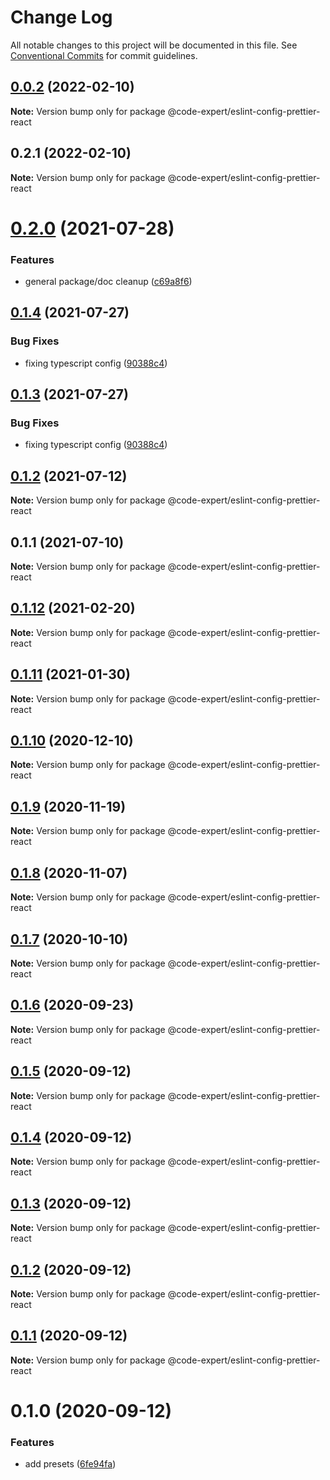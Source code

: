 # Change Log

All notable changes to this project will be documented in this file.
See [Conventional Commits](https://conventionalcommits.org) for commit guidelines.

## [0.0.2](https://github.com/CodeExpertETH/configs/compare/@code-expert/eslint-config-prettier-react@0.2.1...@code-expert/eslint-config-prettier-react@0.0.2) (2022-02-10)

**Note:** Version bump only for package @code-expert/eslint-config-prettier-react





## 0.2.1 (2022-02-10)

**Note:** Version bump only for package @code-expert/eslint-config-prettier-react





# [0.2.0](https://github.com/CodeExpertETH/configs/compare/@code-expert/eslint-config-prettier-react@0.1.4...@code-expert/eslint-config-prettier-react@0.2.0) (2021-07-28)


### Features

* general package/doc cleanup ([c69a8f6](https://github.com/CodeExpertETH/configs/commit/c69a8f60a03531f44d7996955d48d522d9637427))





## [0.1.4](https://github.com/CodeExpertETH/configs/compare/@code-expert/eslint-config-prettier-react@0.1.2...@code-expert/eslint-config-prettier-react@0.1.4) (2021-07-27)

### Bug Fixes

- fixing typescript config ([90388c4](https://github.com/CodeExpertETH/configs/commit/90388c4a744ba11070f668e752123d549994c4fb))

## [0.1.3](https://github.com/CodeExpertETH/configs/compare/@code-expert/eslint-config-prettier-react@0.1.2...@code-expert/eslint-config-prettier-react@0.1.3) (2021-07-27)

### Bug Fixes

- fixing typescript config ([90388c4](https://github.com/CodeExpertETH/configs/commit/90388c4a744ba11070f668e752123d549994c4fb))

## [0.1.2](https://github.com/CodeExpertETH/configs/compare/@code-expert/eslint-config-prettier-react@0.1.1...@code-expert/eslint-config-prettier-react@0.1.2) (2021-07-12)

**Note:** Version bump only for package @code-expert/eslint-config-prettier-react

## 0.1.1 (2021-07-10)

**Note:** Version bump only for package @code-expert/eslint-config-prettier-react

## [0.1.12](https://github.com/CodeExpertETH/configs/compare/@code-expert/eslint-config-prettier-react@0.1.11...@code-expert/eslint-config-prettier-react@0.1.12) (2021-02-20)

**Note:** Version bump only for package @code-expert/eslint-config-prettier-react

## [0.1.11](https://github.com/CodeExpertETH/configs/compare/@code-expert/eslint-config-prettier-react@0.1.10...@code-expert/eslint-config-prettier-react@0.1.11) (2021-01-30)

**Note:** Version bump only for package @code-expert/eslint-config-prettier-react

## [0.1.10](https://github.com/CodeExpertETH/configs/compare/@code-expert/eslint-config-prettier-react@0.1.9...@code-expert/eslint-config-prettier-react@0.1.10) (2020-12-10)

**Note:** Version bump only for package @code-expert/eslint-config-prettier-react

## [0.1.9](https://github.com/CodeExpertETH/configs/compare/@code-expert/eslint-config-prettier-react@0.1.8...@code-expert/eslint-config-prettier-react@0.1.9) (2020-11-19)

**Note:** Version bump only for package @code-expert/eslint-config-prettier-react

## [0.1.8](https://github.com/CodeExpertETH/configs/compare/@code-expert/eslint-config-prettier-react@0.1.7...@code-expert/eslint-config-prettier-react@0.1.8) (2020-11-07)

**Note:** Version bump only for package @code-expert/eslint-config-prettier-react

## [0.1.7](https://github.com/CodeExpertETH/configs/compare/@code-expert/eslint-config-prettier-react@0.1.6...@code-expert/eslint-config-prettier-react@0.1.7) (2020-10-10)

**Note:** Version bump only for package @code-expert/eslint-config-prettier-react

## [0.1.6](https://github.com/CodeExpertETH/configs/compare/@code-expert/eslint-config-prettier-react@0.1.5...@code-expert/eslint-config-prettier-react@0.1.6) (2020-09-23)

**Note:** Version bump only for package @code-expert/eslint-config-prettier-react

## [0.1.5](https://github.com/CodeExpertETH/configs/compare/@code-expert/eslint-config-prettier-react@0.1.4...@code-expert/eslint-config-prettier-react@0.1.5) (2020-09-12)

**Note:** Version bump only for package @code-expert/eslint-config-prettier-react

## [0.1.4](https://github.com/CodeExpertETH/configs/compare/@code-expert/eslint-config-prettier-react@0.1.3...@code-expert/eslint-config-prettier-react@0.1.4) (2020-09-12)

**Note:** Version bump only for package @code-expert/eslint-config-prettier-react

## [0.1.3](https://github.com/CodeExpertETH/configs/compare/@code-expert/eslint-config-prettier-react@0.1.2...@code-expert/eslint-config-prettier-react@0.1.3) (2020-09-12)

**Note:** Version bump only for package @code-expert/eslint-config-prettier-react

## [0.1.2](https://github.com/CodeExpertETH/configs/compare/@code-expert/eslint-config-prettier-react@0.1.1...@code-expert/eslint-config-prettier-react@0.1.2) (2020-09-12)

**Note:** Version bump only for package @code-expert/eslint-config-prettier-react

## [0.1.1](https://github.com/CodeExpertETH/configs/compare/@code-expert/eslint-config-prettier-react@0.1.0...@code-expert/eslint-config-prettier-react@0.1.1) (2020-09-12)

**Note:** Version bump only for package @code-expert/eslint-config-prettier-react

# 0.1.0 (2020-09-12)

### Features

- add presets ([6fe94fa](https://github.com/CodeExpertETH/configs/commit/6fe94fae4ed9d80b18833c9e5a3f51f710ebda43))
